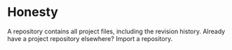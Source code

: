 # Honesty
 A repository contains all project files, including the revision history. Already have a project repository elsewhere? Import a repository.
